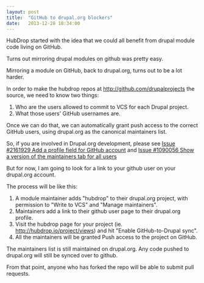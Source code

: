 ```yaml
---
layout: post
title:  "GitHub to drupal.org blockers"
date:   2013-12-28 18:34:00
---
```


HubDrop started with the idea that we could all benefit from drupal module code living on GitHub.

Turns out mirroring drupal modules on github was pretty easy.

Mirroring a module on GitHub, back to drupal.org, turns out to be a lot harder.

In order to make the hubdrop repos at http://github.com/drupalprojects the source, we need to know two things:

1. Who are the users allowed to commit to VCS for each Drupal project.
2. What those users' GitHub usernames are.

Once we can do that, we can automatically grant push access to the correct GitHub users, using drupal.org as the canonical maintainers list.

So, if you are involved in Drupal.org development, please see [Issue #2161929 Add a profile field for GitHub account](https://drupal.org/node/2161929) and [Issue #1090056 Show a version of the maintainers tab for all users](http://drupal.org/node/1090056)

But for now, I am going to look for a link to your github user on your drupal.org account.

The process will be like this:

1. A module maintainer adds "hubdrop" to their drupal.org project, with permission to "Write to VCS" and "Manage maintainers".  
2. Maintainers add a link to their github user page to their drupal.org profile.
3. Visit the hubdrop page for your project (ie. http://hubdrop.io/project/views) and hit "Enable GitHub-to-Drupal sync".
4. All the maintainers will be granted Push access to the project on GitHub.

The maintainers list is still maintained on drupal.org. Any code pushed to drupal.org will still be synced over to github.

From that point, anyone who has forked the repo will be able to submit pull requests.


